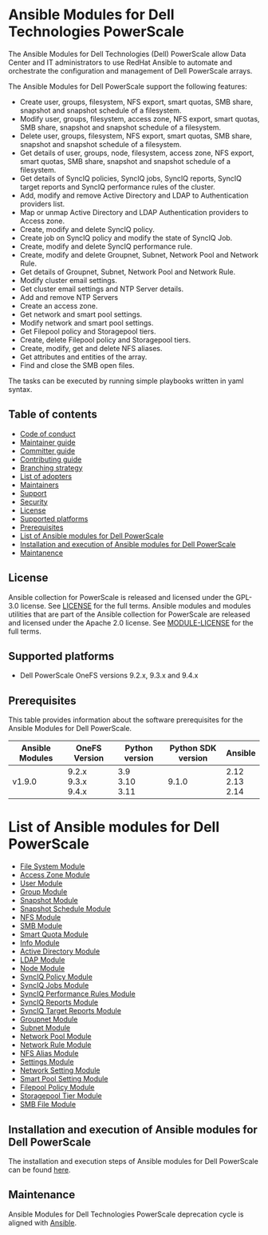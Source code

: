 # Ansible Modules for Dell Technologies PowerScale
The Ansible Modules for Dell Technologies (Dell) PowerScale allow Data Center and IT administrators to use RedHat Ansible to automate and orchestrate the configuration and management of Dell PowerScale arrays.

The Ansible Modules for Dell PowerScale support the following features:
- Create user, groups, filesystem, NFS export, smart quotas, SMB share, snapshot and snapshot schedule of a filesystem.
- Modify user, groups, filesystem, access zone, NFS export, smart quotas, SMB share, snapshot and snapshot schedule of a filesystem.
- Delete user, groups, filesystem, NFS export, smart quotas, SMB share, snapshot and snapshot schedule of a filesystem.
- Get details of user, groups, node, filesystem, access zone, NFS export, smart quotas, SMB share, snapshot and snapshot schedule of a filesystem.
- Get details of SyncIQ policies, SyncIQ jobs, SyncIQ reports, SyncIQ target reports and SyncIQ performance rules of the cluster.
- Add, modify and remove Active Directory and LDAP to Authentication providers list.
- Map or unmap Active Directory and LDAP Authentication providers to Access zone.
- Create, modify and delete SyncIQ policy.
- Create job on SyncIQ policy and modify the state of SyncIQ Job.
- Create, modify and delete SyncIQ performance rule.
- Create, modify and delete Groupnet, Subnet, Network Pool and Network Rule.
- Get details of Groupnet, Subnet, Network Pool and Network Rule.
- Modify cluster email settings.
- Get cluster email settings and NTP Server details.
- Add and remove NTP Servers
- Create an access zone.
- Get network and smart pool settings.
- Modify network and smart pool settings.
- Get Filepool policy and Storagepool tiers.
- Create, delete Filepool policy and Storagepool tiers.
- Create, modify, get and delete NFS aliases.
- Get attributes and entities of the array.
- Find and close the SMB open files.

The tasks can be executed by running simple playbooks written in yaml syntax.

## Table of contents

* [Code of conduct](https://github.com/dell/ansible-powerscale/blob/1.9.0/docs/CODE_OF_CONDUCT.md)
* [Maintainer guide](https://github.com/dell/ansible-powerscale/blob/1.9.0/docs/MAINTAINER_GUIDE.md)
* [Committer guide](https://github.com/dell/ansible-powerscale/blob/1.9.0/docs/COMMITTER_GUIDE.md)
* [Contributing guide](https://github.com/dell/ansible-powerscale/blob/1.9.0/docs/CONTRIBUTING.md)
* [Branching strategy](https://github.com/dell/ansible-powerscale/blob/1.9.0/docs/BRANCHING.md)
* [List of adopters](https://github.com/dell/ansible-powerscale/blob/1.9.0/docs/ADOPTERS.md)
* [Maintainers](https://github.com/dell/ansible-powerscale/blob/1.9.0/docs/MAINTAINERS.md)
* [Support](https://github.com/dell/ansible-powerscale/blob/1.9.0/docs/SUPPORT.md)
* [Security](https://github.com/dell/ansible-powerscale/blob/1.9.0/docs/SECURITY.md)
* [License](#license)
* [Supported platforms](#supported-platforms)
* [Prerequisites](#prerequisites)
* [List of Ansible modules for Dell PowerScale](#list-of-ansible-modules-for-dell-powerscale)
* [Installation and execution of Ansible modules for Dell PowerScale](#installation-and-execution-of-ansible-modules-for-dell-powerscale)
* [Maintanence](#maintanence)

## License
Ansible collection for PowerScale is released and licensed under the GPL-3.0 license. See [LICENSE](https://github.com/dell/ansible-powerscale/blob/1.9.0/LICENSE) for the full terms. Ansible modules and modules utilities that are part of the Ansible collection for PowerScale are released and licensed under the Apache 2.0 license. See [MODULE-LICENSE](https://github.com/dell/ansible-powerscale/blob/1.9.0/MODULE-LICENSE) for the full terms.

## Supported platforms
  * Dell PowerScale OneFS versions 9.2.x, 9.3.x and 9.4.x

## Prerequisites
This table provides information about the software prerequisites for the Ansible Modules for Dell PowerScale.

| **Ansible Modules** | **OneFS Version** | **Python version** | **Python SDK version** | **Ansible**              |
|---------------------|-----------------------|--------------------|----------------------------|--------------------------|
| v1.9.0 | 9.2.x <br> 9.3.x <br> 9.4.x | 3.9 <br> 3.10 <br> 3.11 | 9.1.0 | 2.12 <br> 2.13 <br> 2.14 | 

# List of Ansible modules for Dell PowerScale
  * [File System Module](https://github.com/dell/ansible-powerscale/blob/1.9.0/docs/modules/filesystem.rst)
  * [Access Zone Module](https://github.com/dell/ansible-powerscale/blob/1.9.0/docs/modules/accesszone.rst)
  * [User Module](https://github.com/dell/ansible-powerscale/blob/1.9.0/docs/modules/user.rst)
  * [Group Module](https://github.com/dell/ansible-powerscale/blob/1.9.0/docs/modules/group.rst)
  * [Snapshot Module](https://github.com/dell/ansible-powerscale/blob/1.9.0/docs/modules/snapshot.rst)
  * [Snapshot Schedule Module](https://github.com/dell/ansible-powerscale/blob/1.9.0/docs/modules/snapshotschedule.rst)
  * [NFS Module](https://github.com/dell/ansible-powerscale/blob/1.9.0/docs/modules/nfs.rst)
  * [SMB Module](https://github.com/dell/ansible-powerscale/blob/1.9.0/docs/modules/smb.rst)
  * [Smart Quota Module](https://github.com/dell/ansible-powerscale/blob/1.9.0/docs/modules/smartquota.rst)
  * [Info Module](https://github.com/dell/ansible-powerscale/blob/1.9.0/docs/modules/info.rst)
  * [Active Directory Module](https://github.com/dell/ansible-powerscale/blob/1.9.0/docs/modules/ads.rst)
  * [LDAP Module](https://github.com/dell/ansible-powerscale/blob/1.9.0/docs/modules/ldap.rst)
  * [Node Module](https://github.com/dell/ansible-powerscale/blob/1.9.0/docs/modules/node.rst)
  * [SyncIQ Policy Module](https://github.com/dell/ansible-powerscale/blob/1.9.0/docs/modules/synciqpolicy.rst)
  * [SyncIQ Jobs Module](https://github.com/dell/ansible-powerscale/tree/1.9.0/docs/modules/synciqjob.rst)
  * [SyncIQ Performance Rules Module](https://github.com/dell/ansible-powerscale/tree/1.9.0/docs/modules/synciqrules.rst)
  * [SyncIQ Reports Module](https://github.com/dell/ansible-powerscale/tree/1.9.0/docs/modules/synciqreports.rst)
  * [SyncIQ Target Reports Module](https://github.com/dell/ansible-powerscale/tree/1.9.0/docs/modules/synciqtargetreorts.rst)
  * [Groupnet Module](https://github.com/dell/ansible-powerscale/tree/1.9.0/docs/modules/groupnet.rst)
  * [Subnet Module](https://github.com/dell/ansible-powerscale/tree/1.9.0/docs/modules/subnet.rst)
  * [Network Pool Module](https://github.com/dell/ansible-powerscale/tree/1.9.0/docs/modules/networkpool.rst)
  * [Network Rule Module](https://github.com/dell/ansible-powerscale/tree/1.9.0/docs/modules/networkrule.rst)
  * [NFS Alias Module](https://github.com/dell/ansible-powerscale/tree/1.9.0/docs/modules/nfs_alias.rst)
  * [Settings Module](https://github.com/dell/ansible-powerscale/tree/1.9.0/docs/modules/settings.rst)
  * [Network Setting Module](https://github.com/dell/ansible-powerscale/blob/1.9.0/docs/modules/networksettings.rst)
  * [Smart Pool Setting Module](https://github.com/dell/ansible-powerscale/blob/1.9.0/docs/modules/smartpoolsettings.rst)
  * [Filepool Policy Module](https://github.com/dell/ansible-powerscale/blob/1.9.0/docs/modules/filepoolpolicy.rst)
  * [Storagepool Tier Module](https://github.com/dell/ansible-powerscale/blob/1.9.0/docs/modules/storagepooltier.rst)
  * [SMB File Module](https://github.com/dell/ansible-powerscale/blob/1.9.0/docs/modules/smb_file.rst)



## Installation and execution of Ansible modules for Dell PowerScale
The installation and execution steps of Ansible modules for Dell PowerScale can be found [here](https://github.com/dell/ansible-powerscale/blob/1.9.0/docs/INSTALLATION.md).

## Maintenance
Ansible Modules for Dell Technologies PowerScale deprecation cycle is aligned with [Ansible](https://docs.ansible.com/ansible/latest/dev_guide/module_lifecycle.html).
